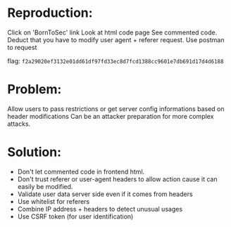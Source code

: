 # Reproduction:
Click on 'BornToSec' link
Look at html code page
See commented code.
Deduct that you have to modify user agent + referer request.
Use postman to request

flag: `f2a29020ef3132e01dd61df97fd33ec8d7fcd1388cc9601e7db691d17d4d6188`

# Problem:
Allow users to pass restrictions or get server config informations based on header modifications
Can be an attacker preparation for more complex attacks.

# Solution:
- Don't let commented code in frontend html.
- Don't trust referer or user-agent headers to allow action cause it can easily be modified.
- Validate user data server side even if it comes from headers
- Use whitelist for referers
- Combine IP address + headers to detect unusual usages
- Use CSRF token (for user identification)